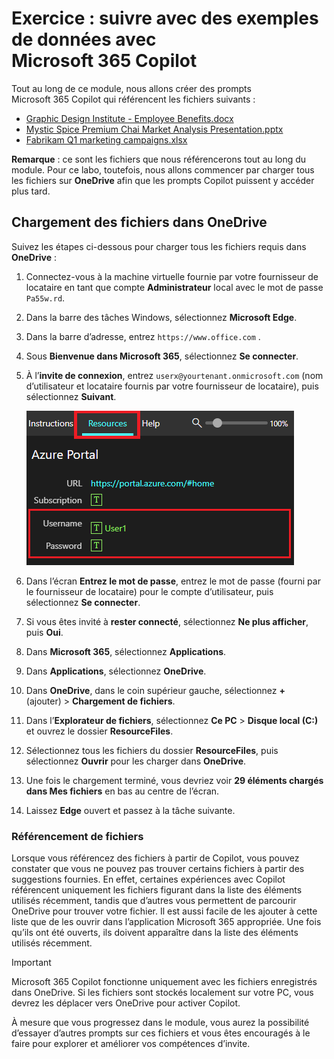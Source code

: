 # Exercice : suivre avec des exemples de données avec Microsoft 365 Copilot

Tout au long de ce module, nous allons créer des prompts Microsoft 365 Copilot qui référencent les fichiers suivants :

- [Graphic Design Institute - Employee Benefits.docx](https://go.microsoft.com/fwlink/?linkid=2268825)
- [Mystic Spice Premium Chai Market Analysis Presentation.pptx](https://go.microsoft.com/fwlink/?linkid=2268768)
- [Fabrikam Q1 marketing campaigns.xlsx](https://go.microsoft.com/fwlink/?linkid=2269124)

**Remarque** : ce sont les fichiers que nous référencerons tout au long du module. Pour ce labo, toutefois, nous allons commencer par charger tous les fichiers sur **OneDrive** afin que les prompts Copilot puissent y accéder plus tard.

## Chargement des fichiers dans OneDrive

Suivez les étapes ci-dessous pour charger tous les fichiers requis dans **OneDrive** :

1. Connectez-vous à la machine virtuelle fournie par votre fournisseur de locataire en tant que compte **Administrateur** local avec le mot de passe `Pa55w.rd`.
2. Dans la barre des tâches Windows, sélectionnez **Microsoft Edge**.
3. Dans la barre d’adresse, entrez `https://www.office.com` .
4. Sous **Bienvenue dans Microsoft 365**, sélectionnez **Se connecter**.
5. À l’**invite de connexion**, entrez `userx@yourtenant.onmicrosoft.com` (nom d’utilisateur et locataire fournis par votre fournisseur de locataire), puis sélectionnez **Suivant**.

    [![Capture d’écran du volet de ressources dans Skillable](../media/lab_resources_password.png)](../media/lab_resources_password.png#lightbox)

6. Dans l’écran **Entrez le mot de passe**, entrez le mot de passe (fourni par le fournisseur de locataire) pour le compte d’utilisateur, puis sélectionnez **Se connecter**.
7. Si vous êtes invité à **rester connecté**, sélectionnez **Ne plus afficher**, puis **Oui**.
8. Dans **Microsoft 365**, sélectionnez **Applications**.
9. Dans **Applications**, sélectionnez **OneDrive**.
10. Dans **OneDrive**, dans le coin supérieur gauche, sélectionnez **+** (ajouter) > **Chargement de fichiers**.
11. Dans l’**Explorateur de fichiers**, sélectionnez **Ce PC** > **Disque local (C:)** et ouvrez le dossier **ResourceFiles**.
12. Sélectionnez tous les fichiers du dossier **ResourceFiles**, puis sélectionnez **Ouvrir** pour les charger dans **OneDrive**.
13. Une fois le chargement terminé, vous devriez voir **29 éléments chargés dans Mes fichiers** en bas au centre de l’écran.
14. Laissez **Edge** ouvert et passez à la tâche suivante.

### Référencement de fichiers

Lorsque vous référencez des fichiers à partir de Copilot, vous pouvez constater que vous ne pouvez pas trouver certains fichiers à partir des suggestions fournies. En effet, certaines expériences avec Copilot référencent uniquement les fichiers figurant dans la liste des éléments utilisés récemment, tandis que d’autres vous permettent de parcourir OneDrive pour trouver votre fichier. Il est aussi facile de les ajouter à cette liste que de les ouvrir dans l’application Microsoft 365 appropriée.  Une fois qu’ils ont été ouverts, ils doivent apparaître dans la liste des éléments utilisés récemment.

> [!IMPORTANT]
> Microsoft 365 Copilot fonctionne uniquement avec les fichiers enregistrés dans OneDrive. Si les fichiers sont stockés localement sur votre PC, vous devrez les déplacer vers OneDrive pour activer Copilot.

À mesure que vous progressez dans le module, vous aurez la possibilité d’essayer d’autres prompts sur ces fichiers et vous êtes encouragés à le faire pour explorer et améliorer vos compétences d’invite.
